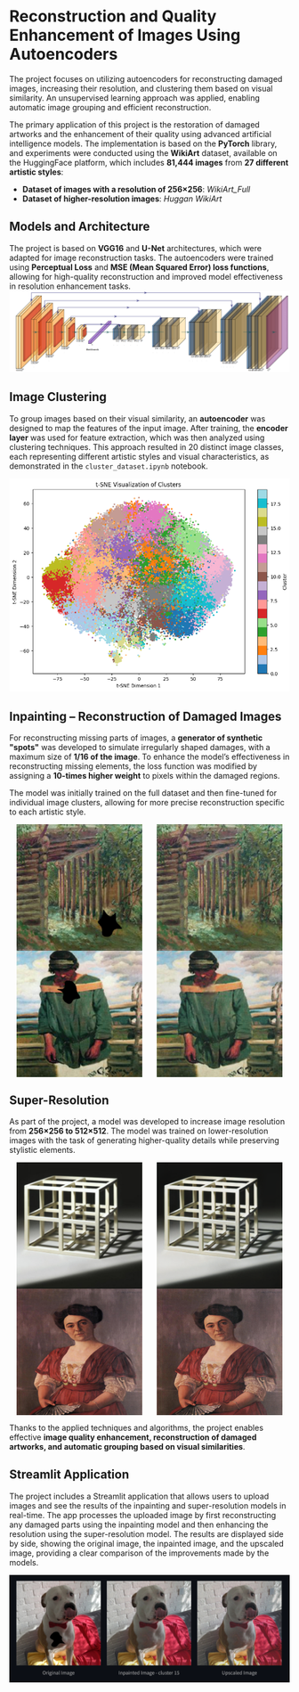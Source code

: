 # Reconstruction and Quality Enhancement of Images Using Autoencoders

The project focuses on utilizing autoencoders for reconstructing damaged images, increasing their resolution, and clustering them based on visual similarity. An unsupervised learning approach was applied, enabling automatic image grouping and efficient reconstruction.

The primary application of this project is the restoration of damaged artworks and the enhancement of their quality using advanced artificial intelligence models. The implementation is based on the **PyTorch** library, and experiments were conducted using the **WikiArt** dataset, available on the HuggingFace platform, which includes **81,444 images** from **27 different artistic styles**:

- **Dataset of images with a resolution of 256×256**: *WikiArt_Full*
- **Dataset of higher-resolution images**: *Huggan WikiArt*

## Models and Architecture

The project is based on **VGG16** and **U-Net** architectures, which were adapted for image reconstruction tasks. The autoencoders were trained using **Perceptual Loss** and **MSE (Mean Squared Error) loss functions**, allowing for high-quality reconstruction and improved model effectiveness in resolution enhancement tasks.
![alt text](images/autoenc_arch.png)
## Image Clustering

To group images based on their visual similarity, an **autoencoder** was designed to map the features of the input image. After training, the **encoder layer** was used for feature extraction, which was then analyzed using clustering techniques. This approach resulted in 20 distinct image classes, each representing different artistic styles and visual characteristics, as demonstrated in the `cluster_dataset.ipynb` notebook.

![alt text](images/clusters_vis.png)

## Inpainting – Reconstruction of Damaged Images

For reconstructing missing parts of images, a **generator of synthetic "spots"** was developed to simulate irregularly shaped damages, with a maximum size of **1/16 of the image**. To enhance the model’s effectiveness in reconstructing missing elements, the loss function was modified by assigning a **10-times higher weight** to pixels within the damaged regions.

The model was initially trained on the full dataset and then fine-tuned for individual image clusters, allowing for more precise reconstruction specific to each artistic style.

<div style="display: flex; justify-content: space-around;">
    <img src="images/barn_dmg.png" alt="Cube Small" width="45%">
    <img src="images/barn_fix.png" alt="Cube Enhanced" width="45%">
</div>

<div style="display: flex; justify-content: space-around;">
    <img src="images/chilldude_dmg.png" alt="Cube Small" width="45%">
    <img src="images/chilldude_fix.png" alt="Cube Enhanced" width="45%">
</div>

## Super-Resolution

As part of the project, a model was developed to increase image resolution from **256×256 to 512×512**. The model was trained on lower-resolution images with the task of generating higher-quality details while preserving stylistic elements.

<div style="display: flex; justify-content: space-around;">
    <img src="images/cube_small.png" alt="Cube Small" width="45%">
    <img src="images/cube_enhanced.png" alt="Cube Enhanced" width="45%">
</div>

<div style="display: flex; justify-content: space-around;">
    <img src="images/lady_small.png" alt="Lady Small" width="45%">
    <img src="images/lady_enhanced.png" alt="Lady Enhanced" width="45%">
</div>

Thanks to the applied techniques and algorithms, the project enables effective **image quality enhancement, reconstruction of damaged artworks, and automatic grouping based on visual similarities**.

## Streamlit Application

The project includes a Streamlit application that allows users to upload images and see the results of the inpainting and super-resolution models in real-time. The app processes the uploaded image by first reconstructing any damaged parts using the inpainting model and then enhancing the resolution using the super-resolution model. The results are displayed side by side, showing the original image, the inpainted image, and the upscaled image, providing a clear comparison of the improvements made by the models.

![alt text](images/dog_gentleman.png)
